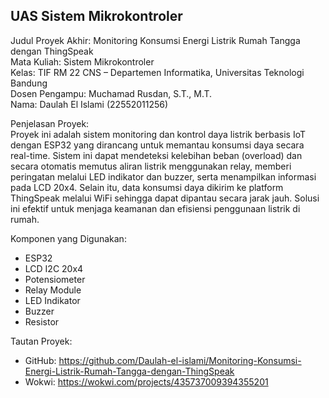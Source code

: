 ## UAS Sistem Mikrokontroler

Judul Proyek Akhir: Monitoring Konsumsi Energi Listrik Rumah Tangga dengan ThingSpeak<br/>
Mata Kuliah: Sistem Mikrokontroler<br/>
Kelas: TIF RM 22 CNS – Departemen Informatika, Universitas Teknologi Bandung<br/>
Dosen Pengampu: Muchamad Rusdan, S.T., M.T.<br/>
Nama: Daulah El Islami (22552011256)<br/>


Penjelasan Proyek:<br/>
Proyek ini adalah sistem monitoring dan kontrol daya listrik berbasis IoT dengan ESP32 yang dirancang untuk memantau konsumsi daya secara real-time. Sistem ini dapat mendeteksi kelebihan beban (overload) dan secara otomatis memutus aliran listrik menggunakan relay, memberi peringatan melalui LED indikator dan buzzer, serta menampilkan informasi pada LCD 20x4. Selain itu, data konsumsi daya dikirim ke platform ThingSpeak melalui WiFi sehingga dapat dipantau secara jarak jauh. Solusi ini efektif untuk menjaga keamanan dan efisiensi penggunaan listrik di rumah.

Komponen yang Digunakan:<br/>
* ESP32<br/>
* LCD I2C 20x4<br/>
* Potensiometer<br/>
* Relay Module<br/>
* LED Indikator<br/>
* Buzzer<br/>
* Resistor<br/>

Tautan Proyek:<br/>
* GitHub: https://github.com/Daulah-el-islami/Monitoring-Konsumsi-Energi-Listrik-Rumah-Tangga-dengan-ThingSpeak
* Wokwi: https://wokwi.com/projects/435737009394355201
